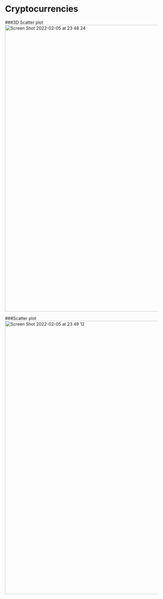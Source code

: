 # Cryptocurrencies

###3D Scatter plot
<img width="946" alt="Screen Shot 2022-02-05 at 23 48 24" src="https://user-images.githubusercontent.com/90534703/152668174-5bf46a25-9913-410c-b803-89f79001471b.png">


###Scatter plot
<img width="902" alt="Screen Shot 2022-02-05 at 23 49 12" src="https://user-images.githubusercontent.com/90534703/152668176-7342877a-2b41-48d3-961b-639b1192de36.png">

